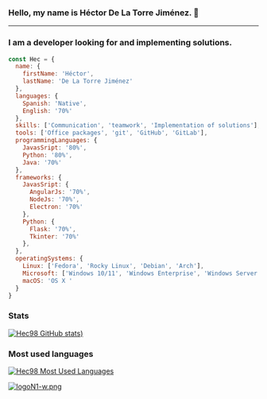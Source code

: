 ### Hello, my name is Héctor De La Torre Jiménez. 👋

____

### I am a developer looking for and implementing solutions.

```javascript
const Hec = {
  name: {        
    firstName: 'Héctor',      
    lastName: 'De La Torre Jiménez'
  },
  languages: {
    Spanish: 'Native',
    English: '70%'
  },
  skills: ['Communication', 'teamwork', 'Implementation of solutions'],
  tools: ['Office packages', 'git', 'GitHub', 'GitLab'],
  programmingLanguages: {      
    JavasSript: '80%',
    Python: '80%',       
    Java: '70%'
  },
  frameworks: {
    JavasSript: {
      AngularJs: '70%',
      NodeJs: '70%',
      Electron: '70%'
    },
    Python: {
      Flask: '70%',
      Tkinter: '70%'
    },
  },
  operatingSystems: {
    Linux: ['Fedora', 'Rocky Linux', 'Debian', 'Arch'],
    Microsoft: ['Windows 10/11', 'Windows Enterprise', 'Windows Server'],
    macOS: 'OS X '
  }
}
```

### Stats

[![Hec98 GitHub stats](https://github-readme-stats.vercel.app/api?username=Hec98&show_icons=true&theme=merko))](https://github.com/anuraghazra/github-readme-stats)

### Most used languages

[![Hec98 Most Used Languages](https://github-readme-stats.vercel.app/api/top-langs/?username=Hec98&theme=merko&layout=compact)](https://github.com/anuraghazra/github-readme-stats)

[![logoN1-w.png](https://i.postimg.cc/bvwkKP8Y/logoN1-w.png)](https://github.com/Hec98)
